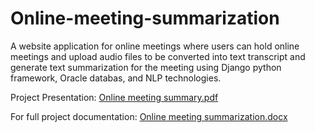 # Online-meeting-summarization
A website application for online meetings where users can hold online meetings and upload audio files to be converted into text transcript and generate text summarization for the meeting using Django python framework, Oracle databas, and NLP technologies.

Project Presentation: [Online meeting summary.pdf](https://github.com/maiabdeltwab/Online-meeting-summarization/files/6136386/Online.meeting.summary.pdf)

For full project documentation: [Online meeting summarization.docx](https://github.com/maiabdeltwab/Online-meeting-summarization/files/6136383/Online.meeting.summarization.docx)

